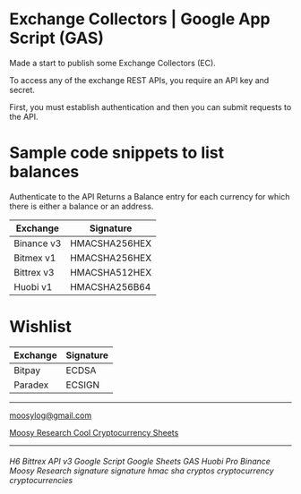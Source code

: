 # Exchange Collectors | Google App Script (GAS)

Made a start to publish some Exchange Collectors (EC).

To access any of the exchange REST APIs, you require an API key and secret.

First, you must establish authentication and then you can submit requests to the API.

# Sample code snippets to list balances
Authenticate to the API 
Returns a Balance entry for each currency for which there is either a balance or an address.


Exchange | Signature
------------ | -------------
Binance v3   | HMACSHA256HEX
Bitmex v1    | HMACSHA256HEX
Bittrex v3   | HMACSHA512HEX
Huobi v1     | HMACSHA256B64

# Wishlist

Exchange | Signature
------------ | -------------
Bitpay       | ECDSA  
Paradex      | ECSIGN 




***
moosylog@gmail.com

[Moosy Research Cool Cryptocurrency Sheets](https://sites.google.com/site/moosyresearch/projects/cryptos)

***

###### H6 Bittrex API v3 Google Script Google Sheets GAS Huobi Pro Binance Moosy Research signature signature hmac sha cryptos cryptocurrency cryptocurrencies 
